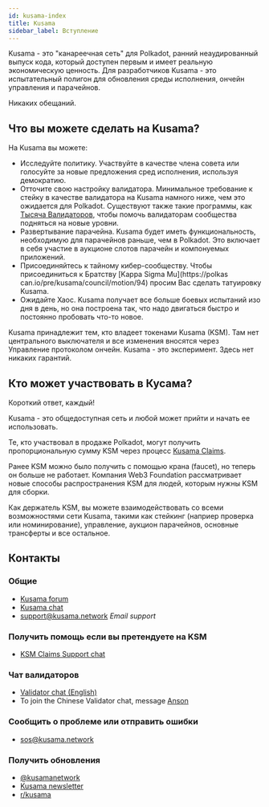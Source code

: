```yaml
---
id: kusama-index
title: Kusama
sidebar_label: Вступление
---
```


Kusama - это "канареечная сеть" для Polkadot, ранний неаудированный выпуск кода, который доступен первым и имеет реальную экономическую ценность. Для разработчиков Kusama - это испытательный полигон для обновления среды исполнения, ончейн управления и парачейнов.

Никаких обещаний.

## Что вы можете сделать на Kusama?

На Kusama вы можете:

- Исследуйте политику. Участвуйте в качестве члена совета или голосуйте за новые предложения сред исполнения, используя демократию.
- Отточите свою настройку валидатора. Минимальное требование к стейку в качестве валидатора на Kusama намного ниже, чем это ожидается для Polkadot. Существуют также такие программы, как [Тысяча Валидаторов](https://polkadot.network/join-kusamas-thousand-validators-programme/), чтобы помочь валидаторам сообщества подняться на новые уровни.
- Развертывание парачейна. Kusama будет иметь функциональность, необходимую для парачейнов раньше, чем в Polkadot. Это включает в себя участие в аукционе слотов парачейн и компонуемых приложений.
- Присоединяйтесь к тайному кибер-сообществу. Чтобы присоединиться к Братству [Kappa Sigma Mu](https://polkas can.io/pre/kusama/council/motion/94) просим Вас сделать татуировку Kusama.
- Ожидайте Хаос. Kusama получает все больше боевых испытаний изо дня в день, но она построена так, что надо двигаться быстро и постоянно пробовать что-то новое.

Kusama принадлежит тем, кто владеет токенами Kusama (KSM). Там нет центрального выключателя и все изменения вносятся через Управление протоколом ончейн. Kusama - это эксперимент. Здесь нет никаких гарантий.

## Кто может участвовать в Кусама?

Короткий ответ, каждый!

Kusama - это общедоступная сеть и любой может прийти и начать ее использовать.

Те, кто участвовал в продаже Polkadot, могут получить пропорциональную сумму KSM через процесс [Kusama Claims](https://claim.kusama.network).

Ранее KSM можно было получить с помощью крана (faucet), но теперь он больше не работает. Компания Web3 Foundation рассматривает новые способы распространения KSM для людей, которым нужны KSM для сборки.

Как держатель KSM, вы можете взаимодействовать со всеми возможностями сети Kusama, такими как стейкинг (наприер проверка или номинирование), управление, аукцион парачейнов, основные трансферты и все остальное.

## Контакты

### Общие

- [Kusama forum](https://forum.kusama.network/)
- [Kusama chat](https://riot.im/app/#/room/#kusamawatercooler:polkadot.builders)
- [support@kusama.network](mailto:support@kusama.network) _Email support_

### Получить помощь если вы претендуете на KSM

- [KSM Claims Support chat](https://riot.im/app/#/room/#KSMAClaims:polkadot.builders)

### Чат валидаторов

- [Validator chat (English)](https://riot.im/app/#/room/#KusamaValidatorLounge:polkadot.builders)
- To join the Chinese Validator chat, message [Anson](https://raw.githubusercontent.com/kusamanetwork/userguide/master/chinese-language-validators-wechat.png?token=ABIBK6VM3MAOKWE43GM3JHC5G3ARG)

### Сообщить о проблеме или отправить ошибки

- [sos@kusama.network](mailto:sos@kusama.network)

### Получить обновления

- [@kusamanetwork](https://twitter.com/kusamanetwork)
- [Kusama newsletter](http://info.polkadot.network/subscribe)
- [r/kusama](https://reddit.com/r/kusama)
